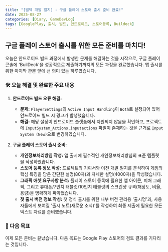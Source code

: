 ```yaml
---
title: "[빌덱 개발 일지] - 구글 플레이 스토어 출시 준비 완료!"
date: 2025-08-27
categories: [Diary, GameDevLog]
tags: [GooglePlay, 출시, 빌드, 안드로이드, 스토어등록, Buildeck]
---
```


## 구글 플레이 스토어 출시를 위한 모든 준비를 마치다!

오늘은 안드로이드 빌드 과정에서 발생한 문제를 해결하는 것을 시작으로, 구글 플레이 콘솔에 'BuilDeck'을 성공적으로 제출하기까지의 모든 과정을 완료했습니다. 앱 출시를 위한 마지막 관문 앞에 선 의미 있는 하루였습니다.

### 🛠️ 오늘 해결 및 완료한 주요 내용

1.  **안드로이드 빌드 오류 해결:**
    *   **문제:** `PlayerSettings`의 `Active Input Handling`이 `Both`로 설정되어 있어 안드로이드 빌드 시 경고가 발생했습니다.
    *   **해결:** 해당 설정이 안드로이드 플랫폼에서 지원되지 않음을 확인하고, 프로젝트에 `InputSystem_Actions.inputactions` 파일이 존재하는 것을 근거로 `Input System (New)`으로 변경하였습니다.

2.  **구글 플레이 스토어 출시 준비:**
    *   **개인정보처리방침 작성:** 앱 출시에 필수적인 개인정보처리방침의 표준 템플릿을 작성하였습니다.
    *   **스토어 등록 정보 작성:** 프로젝트의 기획서와 이전 개발 일지를 분석하여 게임의 핵심 특징을 담은 간단한 설명(80자)과 자세한 설명(4000자)을 작성했습니다.
    *   **그래픽 애셋 요구사항 분석:** 플레이 스토어 등록에 필요한 앱 아이콘, 피처 그래픽, 그리고 휴대폰/7인치 태블릿/10인치 태블릿의 스크린샷 규격(해상도, 비율, 용량)을 명확하게 파악했습니다.
    *   **첫 출시 버전 정보 작성:** 첫 정식 출시를 위한 내부 버전 관리용 '출시명'과, 사용자들에게 보여질 '출시 노트(새로운 소식)'를 작성하여 최종 제출에 필요한 모든 텍스트 자료를 준비했습니다.


### 🚀 다음 목표

이제 모든 준비는 끝났습니다. 다음 목표는 Google Play 스토어의 검토 결과를 기다리는 것입니다.